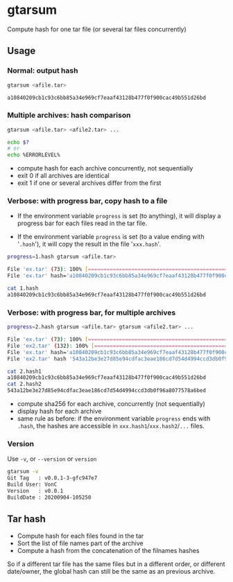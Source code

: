 # gtarsum

Compute hash for one tar file (or several tar files concurrently)

## Usage

### Normal: output hash

```bash
gtarsum <afile.tar>

a10840209cb1c93c6bb85a34e969cf7eaaf43128b477f0f900cac49b551d26bd
```

### Multiple archives: hash comparison

```bash
gtarsum <afile.tar> <afile2.tar> ...

echo $?
# or
echo %ERRORLEVEL%
```

- compute hash for each archive concurrently, not sequentially
- exit 0 if all archives are identical
- exit 1 if one or several archives differ from the first


### Verbose: with progress bar, copy hash to a file

- If the environment variable `progress` is set (to anything), it will display a progress bar for each files read in the tar file.

- If the environment variable `progress` is set (to a value ending with '`.hash`'), it will copy the result in the file '`xxx.hash`'.

```bash
progress=1.hash gtarsum <afile.tar>

File 'ex.tar' (73): 100% [============================================================================]
File 'ex.tar' hash='a10840209cb1c93c6bb85a34e969cf7eaaf43128b477f0f900cac49b551d26bd'

cat 1.hash
a10840209cb1c93c6bb85a34e969cf7eaaf43128b477f0f900cac49b551d26bd
```

### Verbose: with progress bar, for multiple archives

```bash
progress=2.hash gtarsum <afile.tar> gtarsum <afile2.tar> ...

File 'ex.tar' (73): 100% [============================================================================]
File 'ex2.tar' (132): 100% [==========================================================================]
File 'ex.tar' hash='a10840209cb1c93c6bb85a34e969cf7eaaf43128b477f0f900cac49b551d26bd'
File 'ex2.tar' hash '543a12be3e27d85e94cdfac3eae186cd7d54d4994ccd3db0f96a8077578a6bed' differs

cat 2.hash1
a10840209cb1c93c6bb85a34e969cf7eaaf43128b477f0f900cac49b551d26bd
cat 2.hash2
543a12be3e27d85e94cdfac3eae186cd7d54d4994ccd3db0f96a8077578a6bed
```

- compute sha256 for each archive, concurrently (not sequentially)
- display hash for each archive
- same rule as before: if the environment variable `progress` ends with `.hash`, the hashes are accessible in `xxx.hash1`/`xxx.hash2`/`...` files.

### Version

Use `-v`, or `--version` or `version`

```bash
gtarsum -v
Git Tag   : v0.0.1-3-gfc947e7
Build User: VonC
Version   : v0.0.1
BuildDate : 20200904-105250
```

## Tar hash

- Compute hash for each files found in the tar
- Sort the list of file names part of the archive
- Compute a hash from the concatenation of the filnames hashes

So if a different tar file has the same files but in a different order, or different date/owner, the global hash can still be the same as an previous archive.